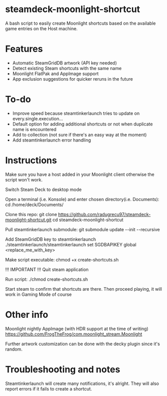 # steamdeck-moonlight-shortcut
A bash script to easily create Moonlight shortcuts based on the available game entries on the Host machine.

# Features
* Automatic SteamGridDB artwork (API key needed)
* Detect existing Steam shortcuts with the same name
* Moonlight FlatPak and AppImage support
* App exclusion suggestions for quicker reruns in the future

# To-do
* Improve speed because steamtinkerlaunch tries to update on every.single.execution...
* Default option for adding additional shortcuts or not when duplicate name is encountered
* Add to collection (not sure if there's an easy way at the moment)
* Add steamtinkerlaunch error handling 


# Instructions

Make sure you have a host added in your Moonlight client otherwise the script won't work.

Switch Steam Deck to desktop mode

Open a terminal (i.e. Konsole) and enter chosen directory(i.e. Documents):
    cd /home/deck/Documents/

Clone this repo:
    git clone https://github.com/radugrecu97/steamdeck-moonlight-shortcut.git
    cd steamdeck-moonlight-shortcut

Pull steamtinkerlaunch submodule:
    git submodule update --init --recursive

Add SteamGridDB key to steamtinkerlaunch
    ./steamtinkerlaunch/steamtinkerlaunch set SGDBAPIKEY global <replace_me_with_key>

Make script executable:
    chmod +x create-shortcuts.sh

!!! IMPORTANT !!!
Quit steam application

Run script:
    ./chmod create-shortcuts.sh

Start steam to confirm that shortcuts are there. Then proceed playing, it will work in Gaming Mode of course

# Other info

Moonlight nightly AppImage (with HDR support at the time of writing)
https://github.com/FrogTheFrog/com.moonlight_stream.Moonlight


Further artwork customization can be done with the decky plugin since it's random.

# Troubleshooting and notes 

Steamtinkerlaunch will create many notifications, it's alright. They will also report errors if it fails to create a shortcut.
